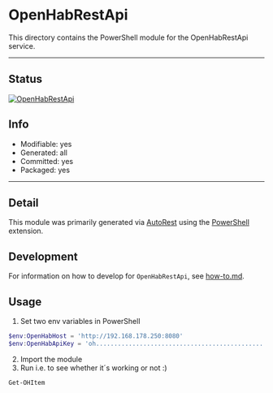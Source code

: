 <!-- region Generated -->
# OpenHabRestApi
This directory contains the PowerShell module for the OpenHabRestApi service.

---
## Status
[![OpenHabRestApi](https://img.shields.io/powershellgallery/v/OpenHabRestApi.svg?style=flat-square&label=OpenHabRestApi "OpenHabRestApi")](https://www.powershellgallery.com/packages/OpenHabRestApi/)

## Info
- Modifiable: yes
- Generated: all
- Committed: yes
- Packaged: yes

---
## Detail
This module was primarily generated via [AutoRest](https://github.com/Azure/autorest) using the [PowerShell](https://github.com/Azure/autorest.powershell) extension.

## Development
For information on how to develop for `OpenHabRestApi`, see [how-to.md](how-to.md).
<!-- endregion -->
## Usage 

1. Set two env variables in PowerShell
```PowerShell
$env:OpenHabHost = 'http://192.168.178.250:8080'
$env:OpenHabApiKey = 'oh..................................................'
```

2. Import the module
3. Run i.e. to see whether it´s working or not :) 
```PowerShell
Get-OHItem
```

